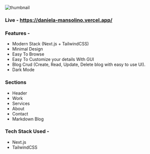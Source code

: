 ![thumbnail](https://.png)

### Live - https://daniela-mansolino.vercel.app/


### Features - 

- Modern Stack (Next.js + TailwindCSS)
- Minimal Design
- Easy To Browse
- Easy To Customize your details With GUI
- Blog Crud (Create, Read, Update, Delete blog with easy to use UI).
- Dark Mode


### Sections

- Header
- Work
- Services
- About
- Contact
- Markdown Blog


### Tech Stack Used - 
- Next.js
- TailwindCSS







